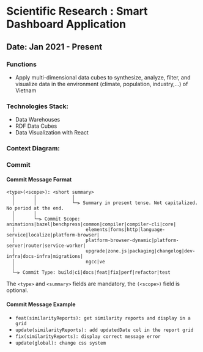 # Scientific Research : Smart Dashboard Application
## Date: Jan 2021 - Present
### Functions
- Apply multi-dimensional data cubes to synthesize, analyze, filter, and visualize data in the environment (climate, population, industry,...) of Vietnam

### Technologies Stack:
- Data Warehouses
- RDF Data Cubes
- Data Visualization with React

### Context Diagram:


### Commit
#### <a name="commit-header"></a>Commit Message Format
```
<type>(<scope>): <short summary>
  │       │             │
  │       │             └─⫸ Summary in present tense. Not capitalized. No period at the end.
  │       │
  │       └─⫸ Commit Scope: animations|bazel|benchpress|common|compiler|compiler-cli|core|
  │                          elements|forms|http|language-service|localize|platform-browser|
  │                          platform-browser-dynamic|platform-server|router|service-worker|
  │                          upgrade|zone.js|packaging|changelog|dev-infra|docs-infra|migrations|
  │                          ngcc|ve
  │
  └─⫸ Commit Type: build|ci|docs|feat|fix|perf|refactor|test
```
The `<type>` and `<summary>` fields are mandatory, the `(<scope>)` field is optional.
#### <a name="commit-header"></a>Commit Message Example
- `feat(similarityReports): get similarity reports and display in a grid`
- `update(similarityReports): add updatedDate col in the report grid`
- `fix(similarityReports): display correct message error`
- `update(global): change css system`
